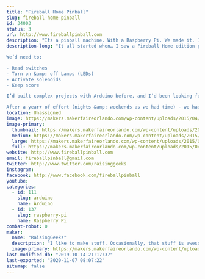 ```yaml
---
title: "Fireball Home Pinball"
slug: fireball-home-pinball
id: 34003
status: 3
url: http://www.fireballpinball.com
description: "Its a pinball machine. With a Raspberry Pi. We made it. It's awesome."
description-long: "It all started when… I saw a Fireball Home edition playfield on eBay locally – I purchased it ($135!) with the intent of lighting the lamps with an Arduino, framing it, and hanging it on the wall of my office. My boys saw it and asked “can you make it play?” – Now this was either an innocent question – or a challenge by my sons. Not one to let a challenge go unanswered, I started thinking about the problem – how hard could it be?

We’d need to:

- Read switches
- Turn on &amp; off Lamps (LEDs)
- Activate solenoids
- Keep score

I’d built complex projects with Arduino before, and I’d been looking for a Raspberry Pi GPIO project. I’d purchased some when they first launched, but STILL hadn’t done GPIO work. We’d just finished teaching our first Intro to Raspberry Pi classes at FamiLAB, so I was really excited to try it.

After a year+ of effort (nights &amp; weekends as we had time) - we had a playable pinball machine. Its still a little buggy, but we love it, and we hope you will too :)"
location: Unassigned
image: https://makers.makerfaireorlando.com/wp-content/uploads/2015/04/fireball1.jpg
image-primary:
  thumbnail: https://makers.makerfaireorlando.com/wp-content/uploads/2015/04/fireball1-150x150.jpg
  medium: https://makers.makerfaireorlando.com/wp-content/uploads/2015/04/fireball1-300x225.jpg
  large: https://makers.makerfaireorlando.com/wp-content/uploads/2015/04/fireball1.jpg
  full: https://makers.makerfaireorlando.com/wp-content/uploads/2015/04/fireball1.jpg
website: http://www.fireballpinball.com
email: fireballpinball@gmail.com
twitter: http://www.twitter.com/raisinggeeks
instagram: 
facebook: http://www.facebook.com/fireballpinball
youtube: 
categories:
  - id: 111
    slug: arduino
    name: Arduino
  - id: 137
    slug: raspberry-pi
    name: Raspberry Pi
combat-robot: 0
maker:
  name: "RaisingGeeks"
  description: "I like to make stuff. Occasionally, that stuff is awesome :')"
  image-primary: https://makers.makerfaireorlando.com/wp-content/uploads/2015/06/ic_familab_shirt_450x550.png
last-modified-db: "2019-10-14 21:17:37"
last-exported: "2020-11-07 08:07:22"
sitemap: false
---
```

